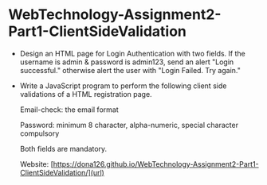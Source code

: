 # WebTechnology-Assignment2-Part1-ClientSideValidation

   * Design an HTML page for Login Authentication with two fields.
     If the username is admin & password is admin123, send an alert "Login successful." otherwise alert the user with "Login Failed. Try again."

   * Write a JavaScript program to perform the following client side validations of a HTML registration page.
   
     Email-check: the email format
     
     Password: minimum 8 character, alpha-numeric, special character compulsory
     
     Both fields are mandatory.
     
     Website: [https://dona126.github.io/WebTechnology-Assignment2-Part1-ClientSideValidation/](url)
